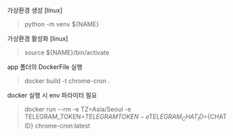 가상환경 생성 [linux]
> python -m venv ${NAME}

가상환경 활성화 [linux]
> source ${NAME}/bin/activate

app 폴더의 DockerFile 실행
> docker build -t chrome-cron .

docker 실행 시 env 파라미터 필요
> docker run --rm -e TZ=Asia/Seoul -e TELEGRAM_TOKEN=${TELEGRAM TOKEN} -e TELEGRAM_CHAT_ID=${CHAT ID} chrome-cron:latest

